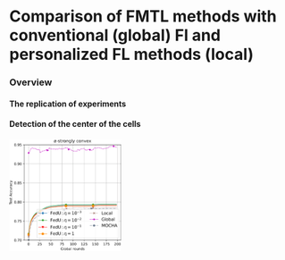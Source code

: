 # Comparison of FMTL methods with conventional (global) Fl and personalized FL methods (local)


### Overview



#### The replication of experiments



#### Detection of the center of the cells
<img src="pics/HUMAN_ACTIVITY_eta_test_convex-1.png" alt="drawing" width="200" height ="200"/>
